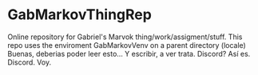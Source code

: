 # GabMarkovThingRep
Online repository for Gabriel's Marvok thing/work/assigment/stuff.
This repo uses the enviroment GabMarkovVenv on a parent directory (locale)
Buenas, deberias poder leer esto...
Y escribir, a ver trata.
Discord?
Así es. Discord. Voy.